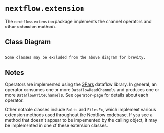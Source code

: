 
# `nextflow.extension`

The `nextflow.extension` package implements the channel operators and other extension methods.

## Class Diagram

```{mermaid} diagrams/nextflow.extension.mmd
```

```{note}
Some classes may be excluded from the above diagram for brevity.
```

## Notes

Operators are implemented using the [GPars](http://gpars.org/1.2.1/guide/guide/dataflow.html) dataflow library. In general, an operator consumes one or more `DataflowReadChannel`s and produces one or more `DataflowWriteChannel`s. See `operator-page` for details about each operator.

Other notable classes include `Bolts` and `FilesEx`, which implement various extension methods used throughout the Nextflow codebase. If you see a method that doesn't appear to be implemented by the calling object, it may be implemented in one of these extension classes.
